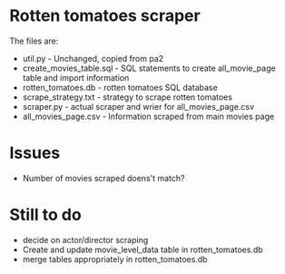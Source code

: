 # Rotten tomatoes scraper

The files are:  
  - util.py                   - Unchanged, copied from pa2  
  - create_movies_table.sql   - SQL statements to create all_movie_page table and import information  
  - rotten_tomatoes.db        - rotten tomatoes SQL database  
  - scrape_strategy.txt       - strategy to scrape rotten tomatoes  
  - scraper.py                - actual scraper and wrier for all_movies_page.csv  
  - all_movies_page.csv       - Information scraped from main movies page  
  
# Issues
  - Number of movies scraped doens't match?  
  
# Still to do
  - decide on actor/director scraping
  - Create and update movie_level_data table in rotten_tomatoes.db
  - merge tables appropriately in rotten_tomatoes.db
